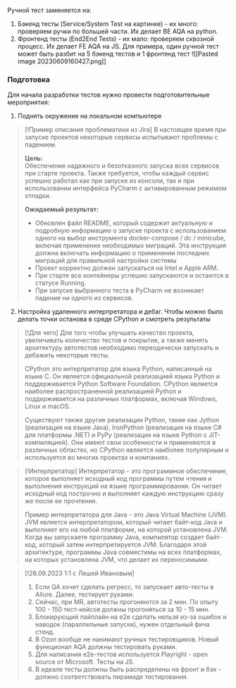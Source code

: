 Ручной тест заменяется на:
1. Бэкенд тесты (Service/System Test на картинке) - их много: проверяем ручки по большей части. Их делает BE AQA на python.
2. Фронтенд тесты (End2End Tests) - их мало: проверяем сквозной процесс. Их делает FE AQA на JS.
Для примера, один ручной тест может быть разбит на 5 бэкенд тестов и 1 фронтенд тест
![[Pasted image 20230609160427.png]]
### Подготовка
Для начала разработки тестов нужно провести подготовительные мероприятия:
1. Поднять окружение на локальном компьютере 

> [!Пример описания проблематики из Jira]
> В настоящее время при запуске проектов некоторые сервисы испытывают проблемы с падением.
> 
> **Цель:**  
> Обеспечение надежного и безотказного запуска всех сервисов при старте проекта. Также требуется, чтобы каждый сервис успешно работал как при запуске из консоли, так и при использовании интерфейса PyCharm с активированным режимом отладки.
> 
> **Ожидаемый результат:**
> 
> - Обновлен файл README, который содержит актуальную и подробную информацию о запуске проекта с использованием одного на выбор инструмента docker-compose / dc / minicube, включая применение необходимых миграций. Эта инструкция должна включать информацию о применении последних миграций для правильной настройки системы
> - Проект корректно должен запускаться на Intel и Apple ARM.
> - При старте все контейнеры успешно запускаются и остаются в статусе Running.
> - При запуске выбранного теста в PyCharm не возникает падение ни одного из сервисов. 

2. Настройка удаленного интерпретатора и дебаг. Чтобы можно было делать точки останова в среде CPython и смотреть результаты
 

> [!Для чего]
> Для того чтобы улучшать качество проекта, увеличивать количество тестов и покрытие, а также менять архитектуру автотестов необходимо переодически запускать и дебажить некоторые тесты.
> 
> CPython это интерпретатор для языка Python, написанный на языке C. Он является официальной реализацией языка Python и поддерживается Python Software Foundation. CPython является наиболее распространенной реализацией Python и поддерживается на различных платформах, включая Windows, Linux и macOS.
> 
> Существуют также другие реализации Python, такие как Jython (реализация на языке Java), IronPython (реализация на языке C# для платформы .NET) и PyPy (реализация на языке Python с JIT-компиляцией). Они имеют свои особенности и применяются в различных областях, но CPython является наиболее популярным и используется во многих проектах и компаниях.

> [!Интерпретатор]
> Интерпретатор - это программное обеспечение, которое выполняет исходный код программы путем чтения и выполнения инструкций на языке программирования. Он читает исходный код построчно и выполняет каждую инструкцию сразу же после ее прочтения.
> 
> Пример интерпретатора для Java - это Java Virtual Machine (JVM). JVM является интерпретатором, который читает байт-код Java и выполняет его на любой платформе, на которой установлена JVM. Когда вы запускаете программу Java, компилятор создает байт-код, который затем интерпретируется JVM. Благодаря этой архитектуре, программы Java совместимы на всех платформах, на которых установлена JVM, что делает их переносимыми.

> [!28.09.2023 1:1 с Лешей Ивановым]
> 
> 1. Если QA хочет сделать регресс, то запускает авто-тесты в Allure. Далее, тестирует руками.
> 2. Сейчас, при MR, автотесты прогоняются за 2 мин. По опыту 100 - 150 тест-кейсов должны прогоняться за 10 - 15 мин.
> 3. Блокирующий пайплайн на e2e сделать нельзя из-за ошибок и наводок (параллельные запуски), нужен отдельный фича стенд.
> 4. В Ozon вообще не нанимают ручных тестировщиков. Новый функционал AQA должны тестировать руками.
> 5. Для написания e2e-тестов используется Playright - open source от Microsoft. Тесты на JS.
> 6. В идеале тесты должны быть распределены на фронт и бэк - должно соответствовать пирамиде тестирования.